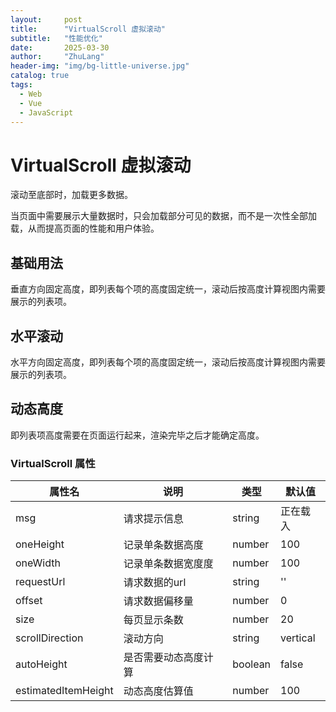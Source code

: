 ```yaml
---
layout:     post
title:      "VirtualScroll 虚拟滚动"
subtitle:   "性能优化"
date:       2025-03-30
author:     "ZhuLang"
header-img: "img/bg-little-universe.jpg"
catalog: true
tags:
  - Web
  - Vue
  - JavaScript
---
```


# VirtualScroll 虚拟滚动

滚动至底部时，加载更多数据。

当页面中需要展示大量数据时，只会加载部分可见的数据，而不是一次性全部加载，从而提高页面的性能和用户体验。

## 基础用法

垂直方向固定高度，即列表每个项的高度固定统一，滚动后按高度计算视图内需要展示的列表项。

<preview path="../demo/VirtualScroll/Basic.vue" title="基础用法" description="VirtualScroll 组件的基础用法"></preview>

## 水平滚动

水平方向固定高度，即列表每个项的高度固定统一，滚动后按高度计算视图内需要展示的列表项。

<preview path="../demo/VirtualScroll/Vertical.vue" title="水平滚动" description="VirtualScroll 组件的水平滚动"></preview>

## 动态高度

即列表项高度需要在页面运行起来，渲染完毕之后才能确定高度。

<preview path="../demo/VirtualScroll/DynamicHeight.vue" title="动态高度" description="VirtualScroll 组件的动态高度"></preview>

### VirtualScroll 属性

| **属性名**          | **说明**             | **类型** | **默认值** |
| ------------------- | -------------------- | -------- | ---------- |
| msg                 | 请求提示信息         | string   | 正在载入   |
| oneHeight           | 记录单条数据高度     | number   | 100        |
| oneWidth            | 记录单条数据宽度度   | number   | 100        |
| requestUrl          | 请求数据的url        | string   | ''         |
| offset              | 请求数据偏移量       | number   | 0          |
| size                | 每页显示条数         | number   | 20         |
| scrollDirection     | 滚动方向             | string   | vertical   |
| autoHeight          | 是否需要动态高度计算 | boolean  | false      |
| estimatedItemHeight | 动态高度估算值       | number   | 100        |
